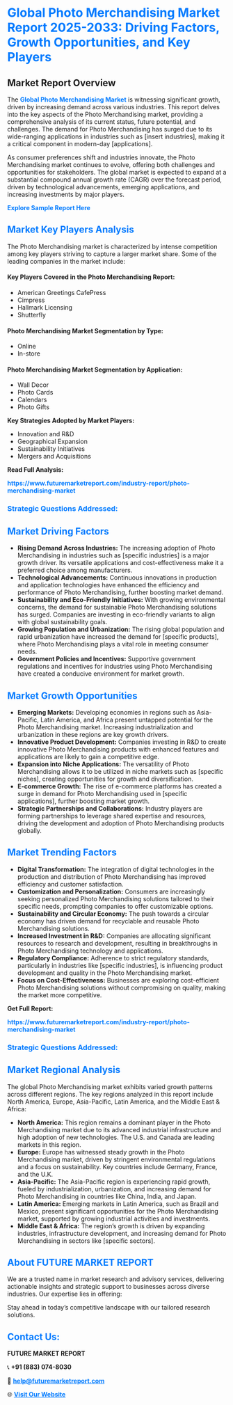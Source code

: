 <h1 style="color: #007BFF;">Global Photo Merchandising Market Report 2025-2033: Driving Factors, Growth Opportunities, and Key Players</h1>

<section id="overview">
<h2>Market Report Overview</h2>
<p>The <a href="https://www.futuremarketreport.com/industry-report/photo-merchandising-market" style="color: #007BFF; text-decoration: none;"><strong>Global Photo Merchandising Market</strong></a> is witnessing significant growth, driven by increasing demand across various industries. This report delves into the key aspects of the Photo Merchandising market, providing a comprehensive analysis of its current status, future potential, and challenges. The demand for Photo Merchandising has surged due to its wide-ranging applications in industries such as [insert industries], making it a critical component in modern-day [applications].</p>
<p>As consumer preferences shift and industries innovate, the Photo Merchandising market continues to evolve, offering both challenges and opportunities for stakeholders. The global market is expected to expand at a substantial compound annual growth rate (CAGR) over the forecast period, driven by technological advancements, emerging applications, and increasing investments by major players.</p>
</section>

<section id="overview">
<p><a href="https://www.futuremarketreport.com/request-sample/reportId=50948" style="color: #007BFF; text-decoration: none;"><strong>Explore Sample Report Here</strong></a></p>
</section>

<section id="key-players">
<h2 style="color: #007BFF;">Market Key Players Analysis</h2>
<p>The Photo Merchandising market is characterized by intense competition among key players striving to capture a larger market share. Some of the leading companies in the market include:</p>
<h4>Key Players Covered in the Photo Merchandising Report:</h4>
<ul><li>American Greetings CafePress</li><li>Cimpress</li><li>Hallmark Licensing</li><li>Shutterfly</li></ul>
<h4>Photo Merchandising Market Segmentation by Type:</h4>
<ul><li>Online</li><li>In-store</li></ul>

<h4>Photo Merchandising Market Segmentation by Application:</h4>
<ul><li>Wall Decor</li><li>Photo Cards</li><li>Calendars</li><li>Photo Gifts</li></ul>
<p><strong>Key Strategies Adopted by Market Players:</strong></p>
<ul>
<li>Innovation and R&D</li>
<li>Geographical Expansion</li>
<li>Sustainability Initiatives</li>
<li>Mergers and Acquisitions</li>
</ul>
</section>

<section>
<p><strong>Read Full Analysis: </strong></p><a href="https://www.futuremarketreport.com/industry-report/photo-merchandising-market" style="color: #007BFF; text-decoration: none;"><strong>https://www.futuremarketreport.com/industry-report/photo-merchandising-market</strong></a>
<h3 style="color: #007BFF;">Strategic Questions Addressed:</h3>
</section>

<section id="driving-factors">
<h2 style="color: #007BFF;">Market Driving Factors</h2>
<ul>
<li><strong>Rising Demand Across Industries:</strong> The increasing adoption of Photo Merchandising in industries such as [specific industries] is a major growth driver. Its versatile applications and cost-effectiveness make it a preferred choice among manufacturers.</li>
<li><strong>Technological Advancements:</strong> Continuous innovations in production and application technologies have enhanced the efficiency and performance of Photo Merchandising, further boosting market demand.</li>
<li><strong>Sustainability and Eco-Friendly Initiatives:</strong> With growing environmental concerns, the demand for sustainable Photo Merchandising solutions has surged. Companies are investing in eco-friendly variants to align with global sustainability goals.</li>
<li><strong>Growing Population and Urbanization:</strong> The rising global population and rapid urbanization have increased the demand for [specific products], where Photo Merchandising plays a vital role in meeting consumer needs.</li>
<li><strong>Government Policies and Incentives:</strong> Supportive government regulations and incentives for industries using Photo Merchandising have created a conducive environment for market growth.</li>
</ul>
</section>

<section id="growth-opportunities">
<h2 style="color: #007BFF;">Market Growth Opportunities</h2>
<ul>
<li><strong>Emerging Markets:</strong> Developing economies in regions such as Asia-Pacific, Latin America, and Africa present untapped potential for the Photo Merchandising market. Increasing industrialization and urbanization in these regions are key growth drivers.</li>
<li><strong>Innovative Product Development:</strong> Companies investing in R&D to create innovative Photo Merchandising products with enhanced features and applications are likely to gain a competitive edge.</li>
<li><strong>Expansion into Niche Applications:</strong> The versatility of Photo Merchandising allows it to be utilized in niche markets such as [specific niches], creating opportunities for growth and diversification.</li>
<li><strong>E-commerce Growth:</strong> The rise of e-commerce platforms has created a surge in demand for Photo Merchandising used in [specific applications], further boosting market growth.</li>
<li><strong>Strategic Partnerships and Collaborations:</strong> Industry players are forming partnerships to leverage shared expertise and resources, driving the development and adoption of Photo Merchandising products globally.</li>
</ul>
</section>

<section id="trending-factors">
<h2 style="color: #007BFF;">Market Trending Factors</h2>
<ul>
<li><strong>Digital Transformation:</strong> The integration of digital technologies in the production and distribution of Photo Merchandising has improved efficiency and customer satisfaction.</li>
<li><strong>Customization and Personalization:</strong> Consumers are increasingly seeking personalized Photo Merchandising solutions tailored to their specific needs, prompting companies to offer customizable options.</li>
<li><strong>Sustainability and Circular Economy:</strong> The push towards a circular economy has driven demand for recyclable and reusable Photo Merchandising solutions.</li>
<li><strong>Increased Investment in R&D:</strong> Companies are allocating significant resources to research and development, resulting in breakthroughs in Photo Merchandising technology and applications.</li>
<li><strong>Regulatory Compliance:</strong> Adherence to strict regulatory standards, particularly in industries like [specific industries], is influencing product development and quality in the Photo Merchandising market.</li>
<li><strong>Focus on Cost-Effectiveness:</strong> Businesses are exploring cost-efficient Photo Merchandising solutions without compromising on quality, making the market more competitive.</li>
</ul>
</section>

<section>
<p><strong>Get Full Report: </strong></p><a href="https://www.futuremarketreport.com/industry-report/photo-merchandising-market" style="color: #007BFF; text-decoration: none;"><strong>https://www.futuremarketreport.com/industry-report/photo-merchandising-market</strong></a>
<h3 style="color: #007BFF;">Strategic Questions Addressed:</h3>
</section>


<section id="regional-analysis">
<h2 style="color: #007BFF;">Market Regional Analysis</h2>
<p>The global Photo Merchandising market exhibits varied growth patterns across different regions. The key regions analyzed in this report include North America, Europe, Asia-Pacific, Latin America, and the Middle East & Africa:</p>
<ul>
<li><strong>North America:</strong> This region remains a dominant player in the Photo Merchandising market due to its advanced industrial infrastructure and high adoption of new technologies. The U.S. and Canada are leading markets in this region.</li>
<li><strong>Europe:</strong> Europe has witnessed steady growth in the Photo Merchandising market, driven by stringent environmental regulations and a focus on sustainability. Key countries include Germany, France, and the U.K.</li>
<li><strong>Asia-Pacific:</strong> The Asia-Pacific region is experiencing rapid growth, fueled by industrialization, urbanization, and increasing demand for Photo Merchandising in countries like China, India, and Japan.</li>
<li><strong>Latin America:</strong> Emerging markets in Latin America, such as Brazil and Mexico, present significant opportunities for the Photo Merchandising market, supported by growing industrial activities and investments.</li>
<li><strong>Middle East & Africa:</strong> The region’s growth is driven by expanding industries, infrastructure development, and increasing demand for Photo Merchandising in sectors like [specific sectors].</li>
</ul>
</section>

<footer>
<h2 style="color: #007BFF;">About FUTURE MARKET REPORT</h2>
<p>We are a trusted name in market research and advisory services, delivering actionable insights and strategic support to businesses across diverse industries. Our expertise lies in offering:</p>

<p>Stay ahead in today’s competitive landscape with our tailored research solutions.</p>

<h2 style="color: #007BFF;">Contact Us:</h2>
<p><strong>FUTURE MARKET REPORT</strong></p>
<p>📞 <strong>+91 (883) 074-8030</strong></p>
<p>📧 <strong><a href="mailto:help@futuremarketreport.com" style="color: #007BFF;">help@futuremarketreport.com</a></strong></p>
<p>🌐 <strong><a href="https://www.futuremarketreport.com/" style="color: #007BFF;">Visit Our Website</a></strong></p>
</footer>